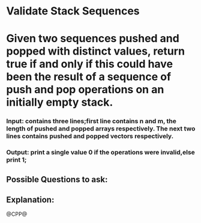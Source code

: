 # Validate Stack Sequences
# Given two sequences pushed and popped with distinct values, return true if and only if this could have been the result of a sequence of push and pop operations on an initially empty stack.

### Input: contains three lines;first line contains n and m, the length of pushed and popped arrays respectively. The next two lines contains pushed and popped vectors respectively.
### Output: print a single value 0 if the operations were invalid,else print 1;

## Possible Questions to ask:

## Explanation:

@CPP@
